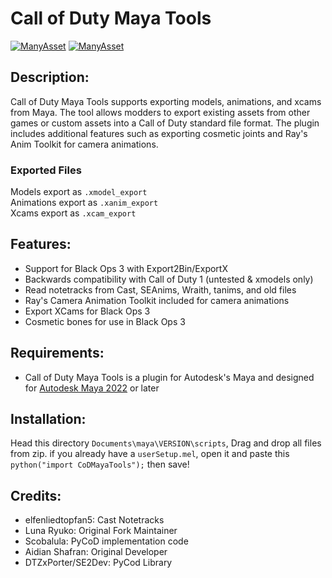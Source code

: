 # Call of Duty Maya Tools
[![ManyAsset](https://img.shields.io/discord/585171589750849538?color=%23FF8711&label=ManyAsset&logo=discord&logoColor=%23FFFFFF)](https://discord.gg/v2TWkeR)
[![ManyAsset](https://img.shields.io/youtube/channel/subscribers/UCQLUoUspSxbTKnhfc6ox03w?style=flat&logo=youtube&label=ManyAsset&color=fb0335
)](https://www.youtube.com/@ManyAsset)

## Description:
Call of Duty Maya Tools supports exporting models, animations, and xcams from Maya.
The tool allows modders to export existing assets from other games or custom assets into a Call of Duty standard file format.
The plugin includes additional features such as exporting cosmetic joints and Ray's Anim Toolkit for camera animations.

### Exported Files
Models export as `.xmodel_export`  
Animations export as `.xanim_export`  
Xcams export as `.xcam_export`  

## Features:
* Support for Black Ops 3 with Export2Bin/ExportX
* Backwards compatibility with Call of Duty 1 (untested & xmodels only)
* Read notetracks from Cast, SEAnims, Wraith, tanims, and old files
* Ray's Camera Animation Toolkit included for camera animations
* Export XCams for Black Ops 3
* Cosmetic bones for use in Black Ops 3

## Requirements:
* Call of Duty Maya Tools is a plugin for Autodesk's Maya and designed for [Autodesk Maya 2022](http://autodesk.com/maya) or later

## Installation:
  Head this directory `Documents\maya\VERSION\scripts`, Drag and drop all files from zip. if you already have a `userSetup.mel`, open it and paste this `python("import CoDMayaTools");` then save!

## Credits:
* elfenliedtopfan5: Cast Notetracks
* Luna Ryuko: Original Fork Maintainer
* Scobalula: PyCoD implementation code
* Aidian Shafran: Original Developer 
* DTZxPorter/SE2Dev: PyCod Library
